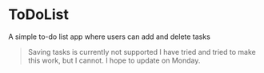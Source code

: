 # ToDoList
A simple to-do list app where users can add and delete tasks
>Saving tasks is currently not supported
>I have tried and tried to make this work, but I cannot. I hope to update on Monday.
>
>
>
>
>
